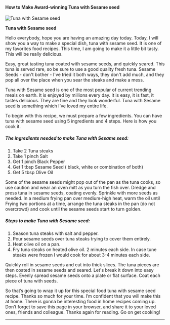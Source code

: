             

#### How to Make Award-winning Tuna with Sesame seed

![Tuna with Sesame seed](https://img-global.cpcdn.com/recipes/15351708/751x532cq70/tuna-with-sesame-seed-recipe-main-photo.jpg)

**Tuna with Sesame seed**

Hello everybody, hope you are having an amazing day today. Today, I will show you a way to make a special dish, tuna with sesame seed. It is one of my favorites food recipes. This time, I am going to make it a little bit tasty. This will be really delicious.

Easy, great tasting tuna coated with sesame seeds, and quickly seared. This tuna is served rare, so be sure to use a good quality fresh tuna. Sesame Seeds - don't bother - I've tried it both ways, they don't add much, and they pop all over the place when you sear the steaks and make a mess.

Tuna with Sesame seed is one of the most popular of current trending meals on earth. It is enjoyed by millions every day. It is easy, it is fast, it tastes delicious. They are fine and they look wonderful. Tuna with Sesame seed is something which I’ve loved my entire life.

To begin with this recipe, we must prepare a few ingredients. You can have tuna with sesame seed using 5 ingredients and 4 steps. Here is how you cook it.

##### The ingredients needed to make Tuna with Sesame seed:

1.  Take 2 Tuna steaks
2.  Take 1 pinch Salt
3.  Get 1 pinch Black Pepper
4.  Get 1 tbsp Sesame Seed ( black, white or combination of both)
5.  Get 5 tbsp Olive Oil

Some of the sesame seeds might pop out of the pan as the tuna cooks, so use caution and wear an oven mitt as you turn the fish over. Dredge and press tuna in sesame seeds, coating evenly. Sprinkle with more seeds as needed. In a medium frying pan over medium-high heat, warm the oil until Frying two portions at a time, arrange the tuna steaks in the pan (do not overcrowd) and cook until the sesame seeds start to turn golden.

##### Steps to make Tuna with Sesame seed:

1.  Season tuna steaks with salt and pepper.
2.  Pour sesame seeds over tuna steaks trying to cover them entirely.
3.  Heat olive oil on a pan.
4.  Fry tuna steaks on heated olive oil. 2 minutes each side. In case tune steaks were frozen I would cook for about 3-4 minutes each side.

Quickly roll in sesame seeds and cut into thick slices. The tuna pieces are then coated in sesame seeds and seared. Let's break it down into easy steps. Evenly spread sesame seeds onto a plate or flat surface. Coat each piece of tuna with seeds.

So that’s going to wrap it up for this special food tuna with sesame seed recipe. Thanks so much for your time. I’m confident that you will make this at home. There is gonna be interesting food in home recipes coming up. Don’t forget to save this page in your browser, and share it to your loved ones, friends and colleague. Thanks again for reading. Go on get cooking!

* * *